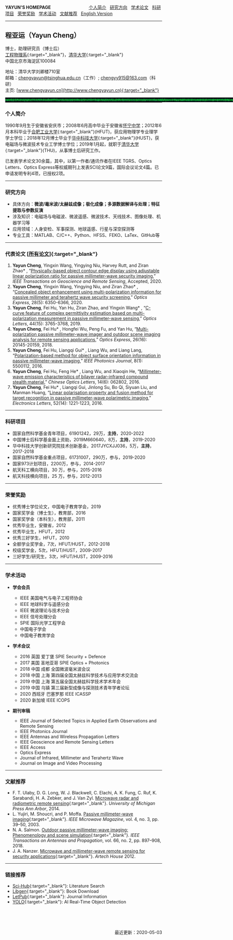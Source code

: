 **YAYUN'S HOMEPAGE** &nbsp;&nbsp;&nbsp;&nbsp;&nbsp;&nbsp;&nbsp;&nbsp;&nbsp;&nbsp;&nbsp;&nbsp;&nbsp;&nbsp;&nbsp;&nbsp;&nbsp;&nbsp;&nbsp;&nbsp;&nbsp;&nbsp;&nbsp;&nbsp;&nbsp;&nbsp;&nbsp;&nbsp;&nbsp; [<u>个人简介</u>](#Biography) &nbsp; [<u>研究方向</u>](#Research) &nbsp; [<u>学术论文</u>](#Publications) &nbsp; [<u>科研项目</u>](#Grants) &nbsp; [<u>荣誉奖励</u>](#Awards) &nbsp; [<u>学术活动</u>](#Activities) &nbsp; [<u>文献推荐</u>](#Refrences) &nbsp; [<u>English Version</u>](README.md)

---
## **程亚运（Yayun Cheng）**
<img style="position:absolute;margin-left:900px" src="/PhotoYayunCheng.jpg" width="140" alt="Photo">

博士，助理研究员（博士后）   
[工程物理系](http://www.ep.tsinghua.edu.cn/){:target="_blank"}，[清华大学](http://www.tsinghua.edu.cn){:target="_blank"}  
中国北京市海淀区100084

地址：清华大学刘卿楼710室  
邮箱：chengyayun@tsinghua.edu.cn（工作）; chengyy915@163.com（科研）  
主页: [www.chengyayun.cn](http://www.chengyayun.cn){:target="_blank"}

<img style="position:absolute;margin-right:0px" src="/EMW-G.jpg" width="1040px" height="15" alt="Photo">

---
---
### **个人简介** <span id="Biography"> </span>
1990年9月生于安徽省安庆市；2008年6月高中毕业于安徽省[怀宁中学]()；2012年6月本科毕业于[合肥工业大学](http://www.hfut.edu.cn/){:target="_blank"}(HFUT)，获应用物理学专业理学学士学位；2018年12月博士毕业于[华中科技大学](http://www.hust.edu.cn){:target="_blank"}(HUST)，获电磁场与微波技术专业工学博士学位；2019年1月起，就职于[清华大学](http://www.tsinghua.edu.cn){:target="_blank"}(THU)，从事博士后研究工作。

已发表学术论文30余篇，其中，以第一作者/通讯作者在IEEE TGRS、Optics Letters、Optics Express等权威期刊上发表SCI论文9篇，国际会议论文4篇。已申请发明专利4项，已授权2项。

---
### **研究方向** <span id="Research"> </span>
- 具体方向：**微波/毫米波/太赫兹成像；极化成像；多源数据解译与处理；特征提取与参数反演**  
- 涉及知识：电磁场与电磁波、微波遥感、微波技术、天线技术、图像处理、机器学习等
- 应用领域：人身安检、军事探测、地球遥感、行星与深空探测等
- 专业工具：MATLAB、C/C++、Python、HFSS、FEKO、LaTex、GitHub等

<!--### 工作经历
2019.01 – 2021.01 清华大学 博士后 合作导师：赵自然研究员-->
<!-- ### 教育背景
2014.09 – 2018.12  华中科技大学 博士 电磁场与微波技术  
2012.09 – 2014.08  华中科技大学 硕士 电磁场与微波技术  
2008.09 – 2012.06  合肥工业大学 本科 应用物理学 -->

---
### **代表论文** [[<u>所有论文</u>]](Publications.md){:target="_blank"} <span id="Publications"> </span>
1.	**Yayun Cheng**, Yingxin Wang, Yingying Niu, Harvey Rutt, and Ziran Zhao* , “[Physically-based object contour edge display using adjustable linear polarization ratio for passive millimeter-wave security imaging](),” *IEEE Transactions on Geoscience and Remote Sensing*, Accepted, 2020.
2.	**Yayun Cheng**, Yingxin Wang, Yingying Niu, and Ziran Zhao* , “[Concealed object enhancement using multi-polarization information for passive millimeter and terahertz wave security screening](),” *Optics Express*, 28(5): 6350-6366, 2020.
3.	**Yayun Cheng**, Fei Hu, Yan Hu, Ziran Zhao, and Yingxin Wang* , “[C-curve feature of complex permittivity estimation based on multi-polarization measurement in passive millimeter-wave sensing](),” *Optics Letters*, 44(15): 3765-3768, 2019.
4.	**Yayun Cheng**, Fei Hu* , Hongfei Wu, Peng Fu, and Yan Hu, “[Multi-polarization passive millimeter-wave imager and outdoor scene imaging analysis for remote sensing applications](),” *Optics Express*, 26(16): 20145-20159, 2018.
5.	**Yayun Cheng**, Fei Hu, Liangqi Gui* , Liang Wu, and Liang Lang, “[Polarization-based method for object surface orientation information in passive millimeter-wave imaging](),” *IEEE Photonics Journal*, 8(1): 5500112, 2016.
6.	**Yayun Cheng**, Fei Hu, Feng He* , Liang Wu, and Xiaoqin He, “[Millimeter-wave emission characteristics of bilayer radar-infrared compound stealth material](),” *Chinese Optics Letters*, 14(6): 062802, 2016.
7.	**Yayun Cheng**, Fei Hu* , Liangqi Gui, Jinlong Su, Bo Qi, Siyuan Liu, and Manman Huang, “[Linear polarisation property and fusion method for target recognition in passive millimeter-wave polarimetric imaging](),” *Electronics Letters*, 52(14): 1221-1223, 2016.

---
### **科研项目** <span id="Grants"> </span>
- 国家自然科学基金青年项目，61901242，29万，**主持**，2020-2022
- 中国博士后科学基金面上资助，2019M660640，8万，**主持**，2019-2020
- 华中科技大学创新研究院技术创新基金，2017JYCXJJ036，5万，**主持**，2017-2018
- 国家自然科学基金重点项目，61731007，290万，参与，2019-2020
- 国家973计划项目，2200万，参与，2014-2017
- 航天科工横向项目，30 万，参与，2015-2016
- 航天科技横向项目，25 万，参与，2012-2013

---
### **荣誉奖励** <span id="Awards"> </span>
- 优秀博士学位论文，中国电子教育学会，2019
- 国家奖学金（博士生），教育部，2016
- 国家奖学金（本科生），教育部，2011
- 优秀毕业生，安徽省，2012
- 优秀毕业生，HFUT，2012
- 优秀三好学生，HFUT，2010
- 全额学业奖学金，7次，HFUT/HUST，2012-2018
- 校级奖学金，5次，HFUT/HUST，2009-2017
- 三好学生/研究生，3次，HFUT/HUST，2009-2016

---
### **学术活动** <span id="Activities"> </span>
- **学会会员**
  - IEEE 美国电气与电子工程师协会
  - IEEE 地球科学与遥感分会
  - IEEE 微波理论与技术分会
  - IEEE 信号处理分会
  - SPIE 国际光学工程学会
  - 中国电子学会
  - 中国电子教育学会

- **学术会议**
  - 2016 英国 爱丁堡 SPIE Security + Defence
  - 2017 美国 圣地亚哥 SPIE Optics + Photonics
  - 2018 中国 成都 全国微波毫米波会议
  - 2018 中国 上海 第四届全国太赫兹科学技术与应用学术交流会
  - 2019 中国 上海 第五届全国太赫兹科学技术学术年会
  - 2019 中国 乌镇 第三届新型成像与探测技术青年学者论坛
  - 2020 西班牙 巴塞罗那 IEEE ICASSP
  - 2020 新加坡 IEEE ICOPS

- **期刊审稿**
  - IEEE Journal of Selected Topics in Applied Earth Observations and Remote Sensing
  - lEEE Photonics Journal
  - IEEE Antennas and Wireless Propagation Letters
  - IEEE Geoscience and Remote Sensing Letters
  - IEEE Access
  - Optics Express
  - Journal of Infrared, Millimeter and Terahertz Wave
  - Journal on Image and Video Processing

---
### **文献推荐** <span id="Refrences"> </span>
- F. T. Ulaby, D. G. Long, W. J. Blackwell, C. Elachi, A. K. Fung, C. Ruf, K. Sarabandi, H. A. Zebker, and J. Van Zyl. [Microwave radar and radiometric remote sensing](){:target="_blank"}. *University of Michigan Press Ann Arbor*, 2014.
- L. Yujiri, M. Shoucri, and P. Moffa. [Passive millimeter-wave imaging](){:target="_blank"}. *IEEE Microwave Magazine*, vol. 4, no. 3, pp. 39–50, 2003.
- N. A. Salmon. [Outdoor passive millimeter-wave imaging: Phenomenology and scene simulation](){:target="_blank"}. *IEEE Transactions on Antennas and Propagation*, vol. 66, no. 2, pp. 897–908, 2018.
- J. A. Nanzer. [Microwave and millimeter-wave remote sensing for security applications](){:target="_blank"}. *Artech House* 2012.

---
### **链接推荐**
- [Sci-Hub](https://sci-hub.org.cn/){:target="_blank"}: Literature Search
- [Libgen](http://libgen.li/){:target="_blank"}: Book Download
- [LetPub](https://www.letpub.com.cn/){:target="_blank"}: Journal Information
- [YOLO](https://pjreddie.com/darknet/yolo/){:target="_blank"}: AI Real-Time Object Detection

<br />
<br />
<br />
<p align="right">最近更新：2020-05-03</p>